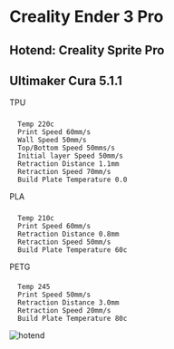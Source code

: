 # Creality Ender 3 Pro
## Hotend: Creality Sprite Pro
## Ultimaker Cura 5.1.1

TPU
###
```
  Temp 220c
  Print Speed 60mm/s
  Wall Speed 50mm/s
  Top/Bottom Speed 50mms/s
  Initial layer Speed 50mm/s
  Retraction Distance 1.1mm
  Retraction Speed 70mm/s
  Build Plate Temperature 0.0
```  

PLA
###
```
  Temp 210c
  Print Speed 60mm/s
  Retraction Distance 0.8mm
  Retraction Speed 50mm/s
  Build Plate Temperature 60c
```

PETG
####
```
  Temp 245
  Print Speed 50mm/s
  Retraction Distance 3.0mm
  Retraction Speed 20mm/s
  Build Plate Temperature 80c
```

![hotend](https://github.com/nopp/e3pro-cura-profiles/blob/main/sprite-pro/spritepro.png)
